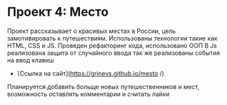 # Проект 4: Место



Проект рассказывает о красивых местах в России, цель замотивировать к путешествиям. 
Использованы технологии такие как HTML, CSS и JS. Проведен рефакторинг кода, использовано ООП
В Js реализована защита от случайного ввода
так же реализованы события на ввод клавиш



* [Ссылка на сайт](https://grinevs.github.io/mesto /)


Планируется добавить больще новых путешественников и мест, возможность оставлять комментарии и считать лайки
